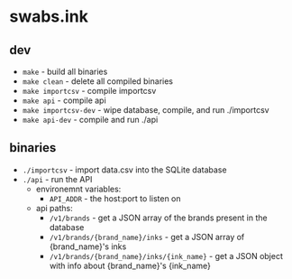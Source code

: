 # swabs.ink

## dev

- `make` - build all binaries
- `make clean` - delete all compiled binaries
- `make importcsv` - compile importcsv
- `make api` - compile api
- `make importcsv-dev` - wipe database, compile, and run ./importcsv
- `make api-dev` - compile and run ./api

## binaries

- `./importcsv` - import data.csv into the SQLite database
- `./api` - run the API
    - environemnt variables:
        - `API_ADDR` - the host:port to listen on
    - api paths:
        - `/v1/brands` - get a JSON array of the brands present in the database
        - `/v1/brands/{brand_name}/inks` - get a JSON array of {brand_name}'s inks
        - `/v1/brands/{brand_name}/inks/{ink_name}` - get a JSON object with info about {brand_name}'s {ink_name}

